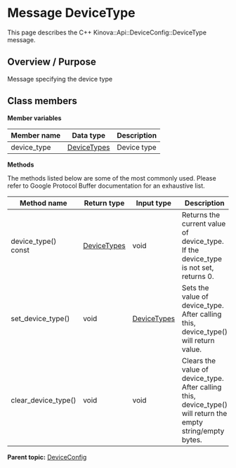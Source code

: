 # Message DeviceType

This page describes the C++ Kinova::Api::DeviceConfig::DeviceType message.

## Overview / Purpose

Message specifying the device type

## Class members

 **Member variables** 

|Member name|Data type|Description|
|-----------|---------|-----------|
|device\_type| [DeviceTypes](enm_Common_DeviceTypes.md#)|Device type|

 **Methods** 

The methods listed below are some of the most commonly used. Please refer to Google Protocol Buffer documentation for an exhaustive list.

|Method name|Return type|Input type|Description|
|-----------|-----------|----------|-----------|
|device\_type\(\) const| [DeviceTypes](enm_Common_DeviceTypes.md#)|void|Returns the current value of device\_type. If the device\_type is not set, returns 0.|
|set\_device\_type\(\)|void| [DeviceTypes](enm_Common_DeviceTypes.md#)|Sets the value of device\_type. After calling this, device\_type\(\) will return value.|
|clear\_device\_type\(\)|void|void|Clears the value of device\_type. After calling this, device\_type\(\) will return the empty string/empty bytes.|

**Parent topic:** [DeviceConfig](../references/summary_DeviceConfig.md)

